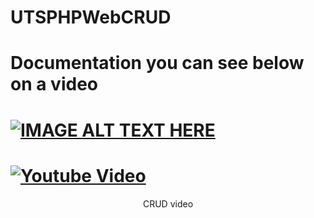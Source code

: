 # UTSPHPWebCRUD

# Documentation you can see below on a video

# [![IMAGE ALT TEXT HERE](https://img.youtube.com/vi/WELgi4mgrHo/0.jpg)](https://www.youtube.com/watch?v=WELgi4mgrHo)

# [![Youtube Video](https://https://www.youtube.com/watch?v=WELgi4mgrHo)](https://www.youtube.com/watch?v=WELgi4mgrHo)
<div align="center">CRUD video</div>
